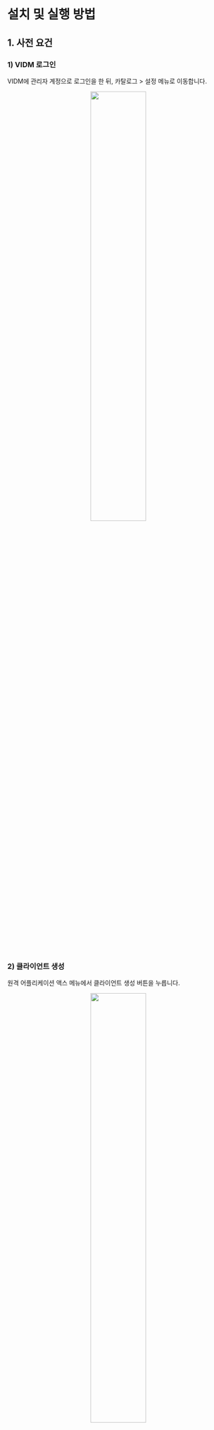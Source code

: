 # 설치 및 실행 방법

## 1. 사전 요건

### 1) VIDM 로그인

VIDM에 관리자 계정으로 로그인을 한 뒤, 카탈로그 > 설정 메뉴로 이동합니다.

<p align="center"><img src="https://github.com/vmware-cmbu-seak/opera/blob/main/docs/images/opera-init-vidm-1.png?raw=true" width="50%"></p>

### 2) 클라이언트 생성

원격 어플리케이션 액스 메뉴에서 클라이언트 생성 버튼을 누릅니다.

<p align="center"><img src="https://github.com/vmware-cmbu-seak/opera/blob/main/docs/images/opera-init-vidm-2.png?raw=true" width="50%"></p>

### 3) 클라이언트 설정 입력

다음과 같이 엑세스 유형과 클라이언트 ID를 설정 한 뒤, 고급 기능에서 공유 암호 생성 버튼을 눌러 공유 암호를 생성합니다.

 - 액세스 유형 : **서비스 클라이언트 토큰**
 - 클라이언트 ID : **opera-mgmt**
 
 추가 버튼을 눌러 클라이언트를 생성 합니다.

<p align="center"><img src="https://github.com/vmware-cmbu-seak/opera/blob/main/docs/images/opera-init-vidm-3.png?raw=true" width="50%"></p>

### 4) 클라이언트 설정 복사

생성 결과에서 **공유 암호**를 복사해 놓습니다.

<p align="center"><img src="https://github.com/vmware-cmbu-seak/opera/blob/main/docs/images/opera-init-vidm-4.png?raw=true" width="50%"></p>

### 5) Cert 파일 복사

포탈의 FQDN을 반영한 Cert 파일을 아래의 경로에 있는 파일 이름으로 복사해 놓습니다.

 - opera/src/services/nginx/webcert/cert.crt
 - opera/src/services/nginx/webcert/cert.key

### 6) opera.conf 설정

**opera/src/opera.conf** 파일을 다음과 같이 수정합니다.

 - cmp > hostname : 포탈의 FQDN 주소를 입력합니다
 - vidm > hostname : VIDM의 FQDN 주소를 입력합니다
 - vidm > client_key : VIDM에서 생성된 공유 암호를 입력합니다

<p align="center">
<img src="https://github.com/vmware-cmbu-seak/opera/blob/main/docs/images/opera-init-conf-1.png?raw=true" width="50%">
<img src="https://github.com/vmware-cmbu-seak/opera/blob/main/docs/images/opera-init-conf-2.png?raw=true" width="50%">
</p>

### 7) Docker 환경 설정

Docker를 설치합니다.

```
# Redhat / CentOS / LockyLinux
yum install -y docker

# Ubuntu / Devian
apt install -y docker.io
```

아래 명령을 이용해 포탈용 내부 네트워크를 생성합니다. 최초 한번만 수행하면 됩니다.

```
$ docker network create opera
```

### 8) 로컬 개발 환경 설정

호스트 파일에 서비스 모듈 호스트 등록을 합니다

```
{{DOCKER-BRIDGE-IP}} {{CMP-HOSTNAME-HERE}}.{{DOMAIN-NAME-HERE}} {{CMP-HOSTNAME-HERE}}
{{DOCKER-BRIDGE-IP}} psql
{{DOCKER-BRIDGE-IP}} redis
{{DOCKER-BRIDGE-IP}} gui
{{DOCKER-BRIDGE-IP}} mgmt
{{DOCKER-BRIDGE-IP}} auth
{{DOCKER-BRIDGE-IP}} api
{{DOCKER-BRIDGE-IP}} app
```

예로 다음과 같습니다

```
127.0.0.1 localhost.localdomain localhost

192.168.55.8 opera.vmkloud.com opera
192.168.55.8 psql
192.168.55.8 redis
192.168.55.8 gui
192.168.55.8 mgmt
192.168.55.8 auth
192.168.55.8 api
192.168.55.8 app

# Added by Docker Desktop
192.168.55.8 host.docker.internal
192.168.55.8 gateway.docker.internal
# To allow the same kube context to work on the host and the container:
127.0.0.1 kubernetes.docker.internal
# End of section
```

## 2. 컨테이너 빌드

모든 과정은 **opera/src** 디렉토리에서 수행합니다.

### 1) Docker Hub 컨테이너 다운로드

```
docker pull nginx:latest
docker pull postgres:latest
docker pull redis:latest
docker pull python:latest
docker pull guacamole/guacamole:latest
docker pull guacamole/guacd:latest
```

### 2) 서비스 컨테이너 빌드

서비스 모듈을 실행할 기본 컨테이너 입니다. 최초 한번만 수행하면 됩니다. 커맨드 라인 마지막에 "." 이 붙습니다.

```
docker build --no-cache -t dafne/service:latest -f service.docker .
```

### 3) 오픈소스 기반 서비스 모듈 컨테이너 빌드

커맨드 라인 마지막에 "." 이 없습니다.

```
docker build --no-cache -t opera/nginx:latest ./services/nginx
docker build --no-cache -t opera/psql:latest ./services/psql
docker build --no-cache -t opera/redis:latest ./services/redis
docker build --no-cache -t opera/gdm:latest ./services/term/guacd
docker build --no-cache -t opera/gui:latest ./services/term/guacamole
```

### 4) Opera 전용 서비스 모듈 컨테이너 빌드

커맨드 라인 마지막에 "." 이 붙습니다.

```
docker build --no-cache -t opera/mgmt:latest -f ./services/mgmt/Dockerfile .
docker build --no-cache -t opera/auth:latest -f ./services/auth/Dockerfile .
docker build --no-cache -t opera/api:latest -f ./services/api/Dockerfile .
docker build --no-cache -t opera/app:latest -f ./services/app/Dockerfile .
```

## 3. 컨테이너 실행

모든 과정은 **opera/src** 디렉토리에서 수행합니다.

### 1) 개발환경에서 실행

개발환경에서는 각 서비스 모듈에 대한 직접적인 접근이 가능하고

Mgmt, Auth, Api, App 서비스 모듈에 대한 Swagger 접근이 가능합니다

Swagger는 다음 URL을 통해 확인 가능합니다

 - Mgmt Swagger = http://mgmt:8090/docs
 - Auth Swagger = http://auth:8091/docs
 - API Swagger = http://api:8092/docs
 - APP Swagger = http://app:8093/docs

#### 1.1) 컨테이너 기반 개발환경에서 실행

##### 1.1.1) 기본 컨테이너 실행

PostgreSQL, Redis, Guacamole 컨테이너를 실행합니다

```
docker run --name psql --network opera -p 5432:5432 -d opera/psql:latest
docker run --name redis --network opera -p 6379:6379 -d opera/redis:latest
docker run --name gdm --network opera -p 4822:4822 -d opera/gdm:latest
docker run --name gui --network opera -p 8080:8080 --link gdm:gdm --link psql:psql -d opera/gui:latest
```

##### 1.1.2) 서비스 모듈 컨테이너 실행

Mgmt, Auth, Api, App 컨테이너를 실행합니다

```
docker run --name mgmt --network opera -p 8090:8090 -d opera/mgmt:latest
docker run --name auth --network opera -p 8091:8091 -d opera/auth:latest
docker run --name api --network opera -p 8092:8092 -d opera/api:latest
docker run --name app --network opera -p 8093:8093 -d opera/app:latest
```

##### 1.1.3) 프론트엔드 컨테이너 실행

NginX 컨테이너를 실행합니다

```
docker run --name nginx --network opera -p 443:443 -v "{{nginx.conf ABSTRACT-PATH}}:/etc/nginx/nginx.conf" -v "{{WEBROOT-ABSTRACT-PATH}}:/opt/webroot" -d opera/nginx:latest
```

예로 다음과 같습니다

```
docker run --name nginx --network opera -p 443:443 -v "C:\JzIdea\Workspace\opera\src\services\nginx\nginx.conf:/etc/nginx/nginx.conf" -v "C:\JzIdea\Workspace\opera\src\services\nginx\webroot:/opt/webroot" -d opera/nginx:latest
```

#### 1.2) 코드 기반 개발환경에서 실행

기본적으로 Python3.9 이상이 설치되어 있어야 하며, 아래 Python 패키지가 설치되어야 합니다

```
pip install --no-cache-dir fastapi uvicorn aiohttp asyncio requests psycopg psycopg-binary redis
```

##### 1.2.1) 기본 컨테이너 실행

PostgreSQL, Redis, Guacamole 컨테이너를 실행합니다

```
docker run --name psql --network opera -p 5432:5432 -d opera/psql:latest
docker run --name redis --network opera -p 6379:6379 -d opera/redis:latest
docker run --name gdm --network opera -p 4822:4822 -d opera/gdm:latest
docker run --name gui --network opera -p 8080:8080 --link gdm:gdm --link psql:psql -d opera/gui:latest
```

##### 1.2.2) 서비스 모듈 실행

Mgmt, Auth, Api, App 컨테이너를 실행합니다

```
python server.py -m mgmt
python server.py -m auth
python server.py -m api
python server.py -m app
```

##### 1.2.3) 프론트엔드 컨테이너 실행

NginX 컨테이너를 실행합니다

```
docker run --name nginx --network opera -p 443:443 -v "{{nginx.conf ABSTRACT-PATH}}:/etc/nginx/nginx.conf" -v "{{WEBROOT-ABSTRACT-PATH}}:/opt/webroot" -d opera/nginx:latest
```

예로 다음과 같습니다

```
docker run --name nginx --network opera -p 443:443 -v "C:\JzIdea\Workspace\opera\src\services\nginx\nginx.conf:/etc/nginx/nginx.conf" -v "C:\JzIdea\Workspace\opera\src\services\nginx\webroot:/opt/webroot" -d opera/nginx:latest
```

### 2) 프로덕션 환경에서 실행

```
docker run --name psql --network opera -d opera/psql:latest
docker run --name redis --network opera -d opera/redis:latest
docker run --name gdm --network opera -d opera/gdm:latest
docker run --name gui --network opera --link gdm:gdm --link psql:psql -d opera/gui:latest
docker run --name mgmt --network opera -d opera/mgmt:latest
docker run --name auth --network opera -d opera/auth:latest
docker run --name api --network opera -d opera/api:latest
docker run --name app --network opera -d opera/app:latest
docker run --name nginx --network opera -p 443:443 --link gui:gui --link auth:auth --link api:api --link app:app -d opera/nginx:latest
```
